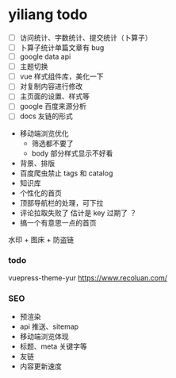 # yiliang todo

- [ ] 访问统计、字数统计、提交统计（卜算子）
- [ ] 卜算子统计单篇文章有 bug
- [ ] google data api
- [ ] 主题切换
- [ ] vue 样式组件库，美化一下
- [ ] 对复制内容进行修改
- [ ] 主页面的设置、样式等
- [ ] google 百度来源分析
- [ ] docs 友链的形式
- 移动端浏览优化
  - 筛选都不要了
  - body 部分样式显示不好看
- 背景、排版
- 百度爬虫禁止 tags 和 catalog
- 知识库
- 个性化的首页
- 顶部导航栏的处理，可下拉
- 评论拉取失败了 估计是 key 过期了 ？
- 搞一个有意思一点的首页

水印 + 图床 + 防盗链

### todo

vuepress-theme-yur
https://www.recoluan.com/

### SEO

- 预渲染
- api 推送、sitemap
- 移动端浏览体现
- 标题、meta 关键字等
- 友链
- 内容更新速度

<!-- git commit --date="May 7 9:05:20 2016 +0800" -am "提交" -->
